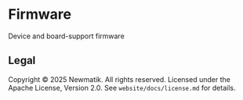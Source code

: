 # Firmware

Device and board-support firmware

## Legal

Copyright © 2025 Newmatik. All rights reserved.
Licensed under the Apache License, Version 2.0. See `website/docs/license.md` for details.
